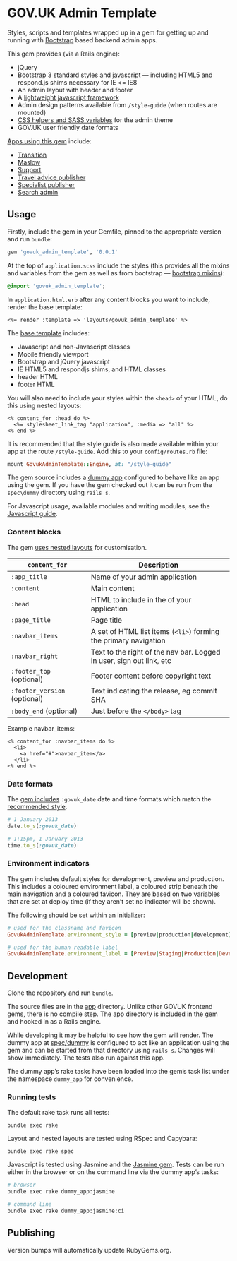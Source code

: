 # GOV.UK Admin Template

Styles, scripts and templates wrapped up in a gem for getting up and running with [Bootstrap](http://getbootstrap.com) based backend admin apps.

This gem provides (via a Rails engine):
* jQuery
* Bootstrap 3 standard styles and javascript — including HTML5 and respond.js shims necessary for IE <= IE8
* An admin layout with header and footer
* A [lightweight javascript framework](JAVASCRIPT.md)
* Admin design patterns available from `/style-guide` (when routes are mounted)
* [CSS helpers and SASS variables](CSS.md) for the admin theme
* GOV.UK user friendly date formats

[Apps using this gem](https://github.com/search?q=govuk_admin_template+path%3AGemfile&type=Code&ref=advsearch&l=) include:
* [Transition](https://github.com/alphagov/transition)
* [Maslow](https://github.com/alphagov/maslow)
* [Support](https://github.com/alphagov/support)
* [Travel advice publisher](https://github.com/alphagov/travel-advice-publisher)
* [Specialist publisher](https://github.com/alphagov/specialist-publisher)
* [Search admin](https://github.com/alphagov/search-admin)

## Usage

Firstly, include the gem in your Gemfile, pinned to the appropriate version and run ```bundle```:
```ruby
gem 'govuk_admin_template', '0.0.1'
```

At the top of `application.scss` include the styles (this provides all the mixins and variables from the gem as well as from bootstrap — [bootstrap mixins](https://github.com/twbs/bootstrap-sass/blob/master/vendor/assets/stylesheets/bootstrap/_mixins.scss)):
```css
@import 'govuk_admin_template';
```

In `application.html.erb` after any content blocks you want to include, render the base template:
```erb
<%= render :template => 'layouts/govuk_admin_template' %>
```

The [base template](app/views/layouts/govuk_admin_template.html.erb) includes:
* Javascript and non-Javascript classes
* Mobile friendly viewport
* Bootstrap and jQuery javascript
* IE HTML5 and respondjs shims, and HTML classes
* header HTML
* footer HTML

You will also need to include your styles within the `<head>` of your HTML, do this using nested layouts:
```erb
<% content_for :head do %>
  <%= stylesheet_link_tag "application", :media => "all" %>
<% end %>
```

It is recommended that the style guide is also made available within your app at the route `/style-guide`. Add this to your `config/routes.rb` file:

```ruby
mount GovukAdminTemplate::Engine, at: "/style-guide"
```

The gem source includes a [dummy app](spec/dummy) configured to behave like an app using the gem. If you have the gem checked out it can be run from the `spec\dummy` directory using `rails s`.

For Javascript usage, available modules and writing modules, see the [Javascript guide](JAVASCRIPT.md).

### Content blocks

The gem [uses nested layouts](http://guides.rubyonrails.org/layouts_and_rendering.html#using-nested-layouts) for customisation.

`content_for`     | Description
---------------   | -------------
`:app_title`      | Name of your admin application
`:content`        | Main content
`:head`           | HTML to include in the <head> of your application
`:page_title`     | Page title
`:navbar_items`   | A set of HTML list items (`<li>`) forming the primary navigation
`:navbar_right`   | Text to the right of the nav bar. Logged in user, sign out link, etc
`:footer_top` (optional) | Footer content before copyright text
`:footer_version` (optional) | Text indicating the release, eg commit SHA
`:body_end` (optional) | Just before the `</body>` tag

Example navbar_items:
```erb
<% content_for :navbar_items do %>
  <li>
    <a href="#">navbar_item</a>
  </li>
<% end %>
```

### Date formats

The [gem includes](lib/govuk_admin_template/engine.rb) `:govuk_date` date and time formats which match the [recommended style](https://www.gov.uk/design-principles/style-guide/style-points#style-dates-and-times).

```ruby
# 1 January 2013
date.to_s(:govuk_date)

# 1:15pm, 1 January 2013
time.to_s(:govuk_date)
```

### Environment indicators

The gem includes default styles for development, preview and production. This includes a coloured environment label, a coloured strip beneath the main navigation and a coloured favicon. They are based on two variables that are set at deploy time (if they aren’t set no indicator will be shown).

The following should be set within an initializer:

```ruby
# used for the classname and favicon
GovukAdminTemplate.environment_style = [preview|production|development]

# used for the human readable label
GovukAdminTemplate.environment_label = [Preview|Staging|Production|Development]
```

## Development

Clone the repository and run `bundle`.

The source files are in the [app](app) directory. Unlike other GOVUK frontend gems, there is no compile step. The app directory is included in the gem and hooked in as a Rails engine.

While developing it may be helpful to see how the gem will render. The dummy app at [spec/dummy](spec/dummy) is configured to act like an application using the gem and can be started from that directory using `rails s`. Changes will show immediately. The tests also run against this app.

The dummy app’s rake tasks have been loaded into the gem’s task list under the namespace `dummy_app` for convenience.

### Running tests

The default rake task runs all tests:
```
bundle exec rake
```

Layout and nested layouts are tested using RSpec and Capybara:
```
bundle exec rake spec
```

Javascript is tested using Jasmine and the [Jasmine gem](https://github.com/pivotal/jasmine-gem). Tests can be run either in the browser or on the command line via the dummy app’s tasks:
```sh
# browser
bundle exec rake dummy_app:jasmine

# command line
bundle exec rake dummy_app:jasmine:ci
```

## Publishing

Version bumps will automatically update RubyGems.org.
